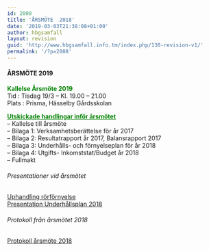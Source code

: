 ```yaml
---
id: 2008
title: 'ÅRSMÖTE  2018'
date: '2019-03-03T21:38:08+01:00'
author: hbgsamfall
layout: revision
guid: 'http://www.hbgsamfall.info.tm/index.php/130-revision-v1/'
permalink: '/?p=2008'
---
```


####  **ÅRSMÖTE 2019**

**<span style="color: #008000;">Kallelse Årsmöte 2019</span>**  
Tid : Tisdag 19/3 – Kl. 19.00 – 21.00  
Plats : Prisma, Hässelby Gårdsskolan

[<span style="color: #008000;">**<span style="text-decoration: underline;">Utskickade handlingar inför årsmötet</span>**</span>](http://www.hbgsamfall.win/wp-content/uploads/2018/03/Utskickade-handlingar-inför-årsmötet.pdf)  
– Kallelse till årsmöte  
– Bilaga 1: Verksamhetsberättelse för år 2017  
– Bilaga 2: Resultatrapport år 2017, Balansrapport 2017  
– Bilaga 3: Underhålls- och förnyelseplan för år 2018  
– Bilaga 4: Utgifts- Inkomststat/Budget år 2018  
– Fullmakt

###### Presentationer vid årsmötet  
[Uphandling rörförnyelse](http://www.hbgsamfall.win/wp-content/uploads/2018/03/180317-Upphandling-Rörförnyelse-fin.pdf)  
[Presentation Underhållsplan 2018](http://www.hbgsamfall.win/wp-content/uploads/2018/03/Presentation-Underhållsplan-2018.pdf)

###### Protokoll från årsmötet 2018  
[Protokoll årsmöte 2018](http://www.hbgsamfall.win/wp-content/uploads/2018/05/Protokoll-årsmöte-2018.pdf)